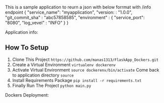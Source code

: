 This is a sample application to reurn a json with below forrmat with /info endpoint
{
    "service_name": "myapplication",
    "version: : "1.0.0",
    "git_commit_sha" : "abc57858585",
    "environment" : {
        "service_port": "8080",
        "log_vevel" : "INFO"
        }
     }

Application info:

## How To Setup
1. Clone This Project `https://github.com/manas1313/FlaskApp_Dockers.git`
2. Create a Virtual Environment `virtualenv dockerenv`
3. Activate Virtual Environment `source dockerenv/bin/activate`
   Come back to application directory `source`
4. Install Requirements Package `pip install -r requirements.txt`
5. Finally Run The Project `python main.py`

Dockers Deployment:
